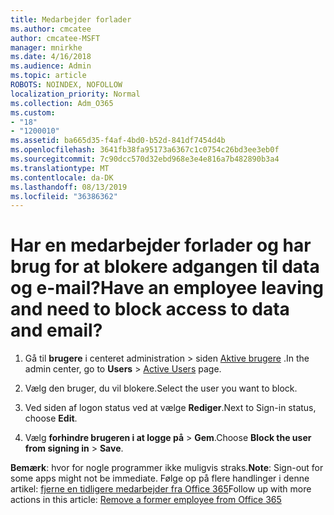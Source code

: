 ```yaml
---
title: Medarbejder forlader
ms.author: cmcatee
author: cmcatee-MSFT
manager: mnirkhe
ms.date: 4/16/2018
ms.audience: Admin
ms.topic: article
ROBOTS: NOINDEX, NOFOLLOW
localization_priority: Normal
ms.collection: Adm_O365
ms.custom:
- "18"
- "1200010"
ms.assetid: ba665d35-f4af-4bd0-b52d-841df7454d4b
ms.openlocfilehash: 3641fb38fa95173a6367c1c0754c26bd3ee3eb0f
ms.sourcegitcommit: 7c90dcc570d32ebd968e3e4e816a7b482890b3a4
ms.translationtype: MT
ms.contentlocale: da-DK
ms.lasthandoff: 08/13/2019
ms.locfileid: "36386362"
---
```

# <a name="have-an-employee-leaving-and-need-to-block-access-to-data-and-email"></a><span data-ttu-id="12625-102">Har en medarbejder forlader og har brug for at blokere adgangen til data og e-mail?</span><span class="sxs-lookup"><span data-stu-id="12625-102">Have an employee leaving and need to block access to data and email?</span></span>
  
1. <span data-ttu-id="12625-103">Gå til **brugere** i centeret administration \> siden [Aktive brugere](https://go.microsoft.com/fwlink/p/?linkid=834822) .</span><span class="sxs-lookup"><span data-stu-id="12625-103">In the admin center, go to **Users** \> [Active Users](https://go.microsoft.com/fwlink/p/?linkid=834822) page.</span></span>

2. <span data-ttu-id="12625-104">Vælg den bruger, du vil blokere.</span><span class="sxs-lookup"><span data-stu-id="12625-104">Select the user you want to block.</span></span>

3. <span data-ttu-id="12625-105">Ved siden af logon status ved at vælge **Rediger**.</span><span class="sxs-lookup"><span data-stu-id="12625-105">Next to Sign-in status, choose **Edit**.</span></span>

4. <span data-ttu-id="12625-106">Vælg **forhindre brugeren i at logge på** \> **Gem**.</span><span class="sxs-lookup"><span data-stu-id="12625-106">Choose **Block the user from signing in** \> **Save**.</span></span>

<span data-ttu-id="12625-107">**Bemærk**: hvor for nogle programmer ikke muligvis straks.</span><span class="sxs-lookup"><span data-stu-id="12625-107">**Note**: Sign-out for some apps might not be immediate.</span></span> <span data-ttu-id="12625-108">Følge op på flere handlinger i denne artikel: [fjerne en tidligere medarbejder fra Office 365](https://docs.microsoft.com/en-us/office365/admin/add-users/remove-former-employee)</span><span class="sxs-lookup"><span data-stu-id="12625-108">Follow up with more actions in this article: [Remove a former employee from Office 365](https://docs.microsoft.com/en-us/office365/admin/add-users/remove-former-employee)</span></span>